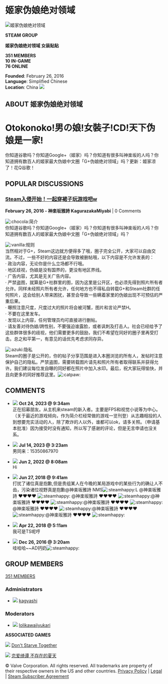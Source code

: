 # 姬家伪娘绝对领域

![姬家伪娘绝对领域](https://avatars.fastly.steamstatic.com/ba36d290d12aee32459c811f2a95e97fa2d73a09_full.jpg)

**STEAM GROUP**

**姬家伪娘绝对领域 女装贴贴**

**351 MEMBERS**  
**10 IN-GAME**  
**76 ONLINE**  

**Founded**: February 26, 2016  
**Language**: Simplified Chinese  
**Location**: China ![](https://community.fastly.steamstatic.com/public/images/countryflags/cn.gif)

## ABOUT 姬家伪娘绝对领域

# Otokonoko!男の娘!女裝子!CD!天下伪娘是一家!

你知道谷歌吗？你知道Google+（姬家）吗？你知道有很多叫神楽坂的人吗？你知道拥有数百人的姬家最大伪娘中文圈「G+伪娘绝对领域」吗？更新：姬家凉了！花Q谷歌！

## POPULAR DISCUSSIONS

### [Steam入侵开始！一起穿裙子玩游戏吧w](https://steamcommunity.com/groups/otokonokos/announcements/detail/955131913246743932)  
**February 26, 2016 - 神楽坂雅詩 KagurazakaMiyabi** | 0 Comments

![:chocola:](https://community.fastly.steamstatic.com/economy/emoticon/chocola)简介  
你知道谷歌吗？你知道Google+（姬家）吗？你知道有很多叫神楽坂的人吗？你知道拥有数百人的姬家最大伪娘中文圈「G+伪娘绝对领域」吗？

![:vanilla:](https://community.fastly.steamstatic.com/economy/emoticon/vanilla)规则  
当然相对于G+，Steam这边就方便得多了哦，圈子完全公开，大家可以自由交流。不过，一些不好的内容还是会导致被删帖哦，以下内容是不允许发表的：  
· 政治内容，无论你是什么立场都不行哦。  
· 地区歧视，伪娘是没有国界的，更没有地区界线。  
· 广告内容，尤其是无关广告内容。  
· 严禁盗图，就算是G+社群里的图，因为这里是公开区，也必须先得到照片所有者允许。同样未经照片所有者允许，任何地方也不得私自转载G+和Steam社群的任何照片，这会给别人带来困扰，甚至会导致一些瞒着家里的伪娘出现不可预估的严重后果。  
· 曝照注意尺度，尺度过大的照片将会被河蟹，图片和言论严禁H。  
· 不要在这里发车。  
· 发现以上内容，任何管理员均可直接进行删帖。  
· 请友善对待伪娘/跨性别，不要强迫谁露脸，或者讽刺及打击人。社会已经给予了这些群体很多的歧视，他们需要更多的鼓励，我们不希望在同好的圈子里再受打击。总之和平第一，有意见的话优先考虑求同存异。

![:azuki:](https://community.fastly.steamstatic.com/economy/emoticon/azuki)隐私  
Steam的圈子是公开的，你的帖子分享范围是进入本圈浏览的所有人，发帖时注意保护自己的隐私。严禁盗图，需要转载图片请先和照片所有者取得联系并获得允许。我们建议每位发自曝的同好都在照片中加入水印。最后，祝大家玩得愉快，并且向更多的同好推荐这里。![:catpaw:](https://community.fastly.steamstatic.com/economy/emoticon/catpaw)

## COMMENTS

- [![](https://avatars.fastly.steamstatic.com/70f90fd9744558b550fcde510b4fdb2485697ee7.jpg)](https://steamcommunity.com/id/HomuraKyouko) **Oct 24, 2023 @ 9:34am**  
正在招募朋友。从主机来steam的新入者。主要是FPS和视觉小说等为中心。（关于最近的游戏倾向，作为简介栏经常做的游戏一览刊登）从志趣相投的人到想要充实活动的人，除了欺诈的人以外，谁都可以ok，请多关照。（申请基本批准）因为接受时没有通知，所以写了感谢的评论，但是无言申请也没关系。

- [![](https://avatars.fastly.steamstatic.com/15f825308bcae375e40109ee6bf13e9fb798a0af.jpg)](https://steamcommunity.com/profiles/76561199215234725) **Jul 14, 2023 @ 3:23am**  
男同来：15350867970

- [![](https://avatars.fastly.steamstatic.com/f46295bda5c968d871386e5afa9b40f6e5d5e705.jpg)](https://steamcommunity.com/profiles/76561198101401991) **Jun 2, 2022 @ 8:08am**  
Hi

- [![](https://avatars.fastly.steamstatic.com/aeb6d29dcde9a4f376ea7e24049261253d80451a.jpg)](https://steamcommunity.com/profiles/76561198304139727) **Jun 27, 2018 @ 9:41am**  
打扰了诸位真是抱歉,但是贵组某人在今晚的某局游戏中的某些行为的确让人不齿，污染诸位视野真是抱歉@神楽坂雅詩 NMS![:steamhappy:](https://community.fastly.steamstatic.com/economy/emoticon/steamhappy)L @神楽坂雅詩 ♥♥♥♥ ![:steamhappy:](https://community.fastly.steamstatic.com/economy/emoticon/steamhappy) @神楽坂雅詩 ♥♥♥♥ ![:steamhappy:](https://community.fastly.steamstatic.com/economy/emoticon/steamhappy)@神楽坂雅詩 ♥♥♥♥ ![:steamhappy:](https://community.fastly.steamstatic.com/economy/emoticon/steamhappy)@神楽坂雅詩 ♥♥♥♥ ![:steamhappy:](https://community.fastly.steamstatic.com/economy/emoticon/steamhappy)@神楽坂雅詩 ♥♥♥♥ ![:steamhappy:](https://community.fastly.steamstatic.com/economy/emoticon/steamhappy)@神楽坂雅詩 ♥♥♥♥ ![:steamhappy:](https://community.fastly.steamstatic.com/economy/emoticon/steamhappy)@神楽坂雅詩 ♥♥♥♥ ![:steamhappy:](https://community.fastly.steamstatic.com/economy/emoticon/steamhappy)

- [![](https://avatars.fastly.steamstatic.com/9bf06fead0ed49a15e0dc4ba28b67aaf30cc4b39.jpg)](https://steamcommunity.com/profiles/76561198381619250) **Apr 22, 2018 @ 5:11am**  
我可是TS呢哼

- [![](https://avatars.fastly.steamstatic.com/cddd089805764fb294e02da75af3ae76c17c2425.jpg)](https://steamcommunity.com/id/guankun) **Dec 26, 2016 @ 3:20am**  
哇哈哈~~AD钙奶![:steamhappy:](https://community.fastly.steamstatic.com/economy/emoticon/steamhappy)

## GROUP MEMBERS

[351 MEMBERS](https://steamcommunity.com/groups/otokonokos/members)

### Administrators

- ![](https://avatars.fastly.steamstatic.com/589b83b12058dc2ec0593f82d2847b7cedf69113.jpg) [kagyashi](https://steamcommunity.com/id/kagyashi)

### Moderators

- ![](https://avatars.fastly.steamstatic.com/78e3a4a280f473bce747dcb6c3bf9e22c86383fb.jpg) [lolikawaiiyukari](https://steamcommunity.com/id/lolikawaiiyukari)

**ASSOCIATED GAMES**

[![](https://cdn.fastly.steamstatic.com/steamcommunity/public/images/apps/322330/a80aa6cff8eebc1cbc18c367d9ab063e1553b0ee.jpg)](https://steamcommunity.com/app/322330) [Don't Starve Together](https://steamcommunity.com/app/322330)

[![](https://cdn.fastly.steamstatic.com/steamcommunity/public/images/apps/1345740/25084ed646d6b0b48cf398e204d60f25d8cd0bfe.jpg)](https://steamcommunity.com/app/1345740) [恋爱绮谭 不存在的夏天](https://steamcommunity.com/app/1345740)

© Valve Corporation. All rights reserved. All trademarks are property of their respective owners in the US and other countries. [Privacy Policy](http://store.steampowered.com/privacy_agreement/) | [Legal](https://store.steampowered.com/legal/) | [Steam Subscriber Agreement](http://store.steampowered.com/subscriber_agreement/)